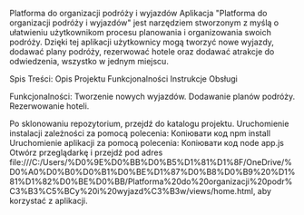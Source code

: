 Platforma do organizacji podróży i wyjazdów
Aplikacja "Platforma do organizacji podróży i wyjazdów" jest narzędziem stworzonym z myślą o ułatwieniu użytkownikom procesu planowania i organizowania swoich podróży. Dzięki tej aplikacji użytkownicy mogą tworzyć nowe wyjazdy, dodawać plany podróży, rezerwować hotele oraz dodawać atrakcje do odwiedzenia, wszystko w jednym miejscu.

Spis Treści:
Opis Projektu
Funkcjonalności
Instrukcje Obsługi

 Funkcjonalności:
Tworzenie nowych wyjazdów.
Dodawanie planów podróży.
Rezerwowanie hoteli.


Po sklonowaniu repozytorium, przejdź do katalogu projektu.
Uruchomienie instalacji zależności za pomocą polecenia:
Копіювати код
npm install
Uruchomienie aplikacji za pomocą polecenia:
Копіювати код
node app.js
Otwórz przeglądarkę i przejdź pod adres file:///C:/Users/%D0%9E%D0%BB%D0%B5%D1%81%D1%8F/OneDrive/%D0%A0%D0%B0%D0%B1%D0%BE%D1%87%D0%B8%D0%B9%20%D1%81%D1%82%D0%BE%D0%BB/Platforma%20do%20organizacji%20podr%C3%B3%C5%BCy%20i%20wyjazd%C3%B3w/views/home.html, aby korzystać z aplikacji.
